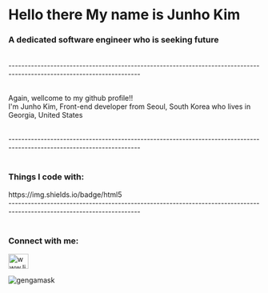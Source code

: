 
<h1>Hello there My name is Junho Kim</h1>
<h3>A dedicated software engineer who is seeking future</h3>

<br>
-----------------------------------------------------------------------------------------------------------------------
<br>
<br>

<p> Again, wellcome to my github profile!! <br> I'm Junho Kim, Front-end developer from Seoul, South Korea who lives in Georgia, United States </p>

<br>
-----------------------------------------------------------------------------------------------------------------------
<br>
<br>


<h3 align="left">Things I code with:</h3>
https://img.shields.io/badge/html5

<br>
-----------------------------------------------------------------------------------------------------------------------
<br>
<br>

<h3 align="left">Connect with me:</h3>
<p align="left">
<a href="https://linkedin.com/in/junho-kim-b4510422a" target="blank"><img align="center" src="https://raw.githubusercontent.com/rahuldkjain/github-profile-readme-generator/master/src/images/icons/Social/linked-in-alt.svg" alt="www.linkedin.com/in/junho-kim-b4510422a" height="30" width="40" /></a>
</p>


<p><img align="center" src="https://github-readme-stats.vercel.app/api/top-langs?username=gengamask&show_icons=true&locale=en&layout=compact" alt="gengamask" /></p>
